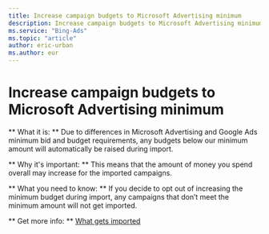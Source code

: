 ```yaml
---
title: Increase campaign budgets to Microsoft Advertising minimum
description: Increase campaign budgets to Microsoft Advertising minimum
ms.service: "Bing-Ads"
ms.topic: "article"
author: eric-urban
ms.author: eur
---
```


# Increase campaign budgets to Microsoft Advertising minimum

**      What it is:    **    Due to differences in Microsoft Advertising and Google Ads minimum bid and budget requirements, any budgets below our minimum amount will automatically be raised during import.

**      Why it's important:    **    This means that the amount of money you spend overall may increase for the imported campaigns.

**      What you need to know:    **    If you decide to opt out of increasing the minimum budget during import, any campaigns that don’t meet the minimum amount will not get imported.

**      Get more info:    **    [What gets imported](../hlp_BA_CONC_ImportWhatInfo.md)


